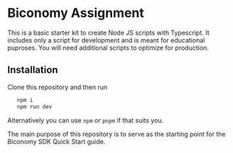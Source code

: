 
# Biconomy Assignment
This is a basic starter kit to create Node JS scripts with Typescript. It includes only a script for development and is meant for educational puproses. You will need additional scripts to optimize for production.


## Installation

Clone this repository and then run

```bash
   npm i 
   npm run dev
```

Alternatively you can use `npm` or `pnpm` if that suits you. 

The main purpose of this repository is to serve as the starting point for the Biconomy SDK Quick Start guide. 

